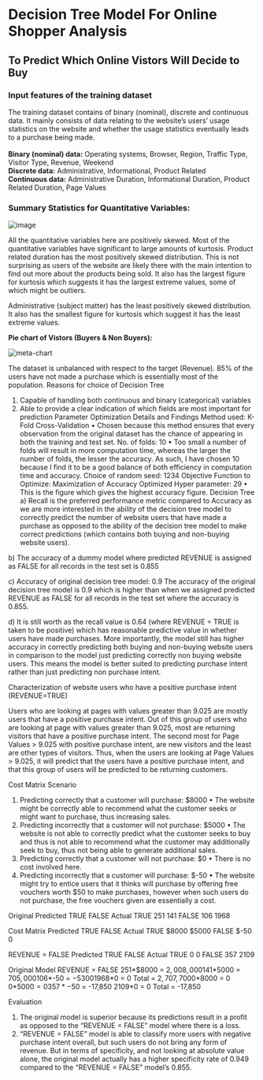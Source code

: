 # Decision Tree Model For Online Shopper Analysis 
## To Predict Which Online Vistors Will Decide to Buy
### Input features of the training dataset
The training dataset contains of binary (nominal), discrete and continuous data. It mainly consists of data relating to the website’s users’ usage statistics on the website and whether the usage statistics eventually leads to a purchase being made.
<br />
<br /> **Binary (nominal) data:** Operating systems, Browser, Region, Traffic Type, Visitor Type, Revenue, Weekend
<br /> **Discrete data:** Administrative, Informational, Product Related 
<br /> **Continuous data:** Administrative Duration, Informational Duration, Product Related Duration, Page Values
### Summary Statistics for Quantitative Variables:

![image](https://user-images.githubusercontent.com/102946848/161532861-926a0545-e063-4a11-b7fb-f4fed546fcf9.png)

All the quantitative variables here are positively skewed. Most of the quantitative variables have significant to large amounts of kurtosis. 
Product related duration has the most positively skewed distribution. This is not surprising as users of the website are likely there with the main intention to find out more about the products being sold. It also has the largest figure for kurtosis which suggests it has the largest extreme values, some of which might be outliers.

Administrative (subject matter) has the least positively skewed distribution. It also has the smallest figure for kurtosis which suggest it has the least extreme values.

**Pie chart of Vistors (Buyers & Non Buyers):**

![meta-chart](https://user-images.githubusercontent.com/102946848/161533911-14a14b8a-95bc-4de4-b636-6110981e151c.jpeg)

 
The dataset is unbalanced with respect to the target (Revenue). 85% of the users have not made a purchase which is essentially most of the population.
Reasons for choice of Decision Tree
1.	Capable of handling both continuous and binary (categorical) variables
2.	Able to provide a clear indication of which fields are most important for prediction 
Parameter Optimization Details and Findings
Method used: K-Fold Cross-Validation
•	Chosen because this method ensures that every observation from the original dataset has the chance of appearing in both the training and test set.
No. of folds: 10 
•	Too small a number of folds will result in more computation time, whereas the larger the number of folds, the lesser the accuracy. As such, I have chosen 10 because I find it to be a good balance of both efficiency in computation time and accuracy.
Choice of random seed: 1234
Objective Function to Optimize: Maximization of Accuracy 
Optimized Hyper parameter:  29 
•	This is the figure which gives the highest accuracy figure.
Decision Tree
a)	Recall is the preferred performance metric compared to Accuracy as we are more interested in the ability of the decision tree model to correctly predict the number of website users that have made a purchase as opposed to the ability of the decision tree model to make correct predictions (which contains both buying and non-buying website users). 

b)	The accuracy of a dummy model where predicted REVENUE is assigned as FALSE for all records in the test set is 0.855

c)	Accuracy of original decision tree model: 0.9
The accuracy of the original decision tree model is 0.9 which is higher than when we assigned predicted REVENUE as FALSE for all records in the test set where the accuracy is 0.855.

d)	It is still worth as the recall value is 0.64 (where REVENUE = TRUE is taken to be positive) which has reasonable predictive value in whether users have made purchases. More importantly, the model still has higher accuracy in correctly predicting both buying and non-buying website users in comparison to the model just predicting correctly non buying website users. This means the model is better suited to predicting purchase intent rather than just predicting non purchase intent.

Characterization of website users who have a positive purchase intent (REVENUE=TRUE)
 
Users who are looking at pages with values greater than 9.025 are mostly users that have a positive purchase intent. Out of this group of users who are looking at page with values greater than 9.025, most are returning visitors that have a positive purchase intent.  The second most for Page Values > 9.025 with positive purchase intent, are new visitors and the least are other types of visitors. 
Thus, when the users are looking at Page Values > 9.025, it will predict that the users have a positive purchase intent, and that this group of users will be predicted to be returning customers. 

Cost Matrix Scenario
1.	Predicting correctly that a customer will purchase: $8000
•	The website might be correctly able to recommend what the customer seeks or might want to purchase, thus increasing sales.
2.	Predicting incorrectly that a customer will not purchase: $5000
•	The website is not able to correctly predict what the customer seeks to buy and thus is not able to recommend what the customer may additionally seek to buy, thus not being able to generate additional sales.
3.	Predicting correctly that a customer will not purchase: $0
•	There is no cost involved here.
4.	Predicting incorrectly that a customer will purchase: $-50
•	The website might try to entice users that it thinks will purchase by offering free vouchers worth $50 to make purchases, however when such users do not purchase, the free vouchers given are essentially a cost.

Original	Predicted
 	 	TRUE	FALSE
Actual	TRUE	251	141
	FALSE	106	1968

Cost Matrix	Predicted
 	 	TRUE	FALSE
Actual	TRUE	$8000	$5000
	FALSE	$-50	0

REVENUE = FALSE	Predicted
 	 	TRUE	FALSE
Actual	TRUE	0	0
	FALSE	357	2109

Original Model	REVENUE = FALSE
251*$8000 = $2,008,000
141*$5000 = $705,000
106*$-50 = $-5300
1968*$0 = 0
Total = $2,707,700	0*$8000 = 0
0*$5000 = 0 
357*-$50 = -17,850
2109*0 = 0
Total = -17,850

Evaluation
1.	The original model is superior because its predictions result in a profit as opposed to the “REVENUE = FALSE” model where there is a loss.
2.	“REVENUE = FALSE” model is able to classify more users with negative purchase intent overall, but such users do not bring any form of revenue. But in terms of specificity, and not looking at absolute value alone, the original model actually has a higher specificity rate of 0.949 compared to the “REVENUE = FALSE” model’s 0.855.
